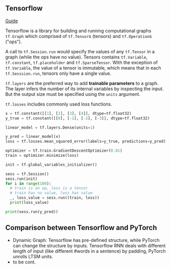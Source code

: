 Tensorflow
---

[Guide](https://github.com/tensorflow/docs/tree/master/site/en/r1/guide)
 
Tensorflow is a library for building and running computational graphs `tf.Graph` which comprised of `tf.Tensor`s (tensors) and `tf.Operation`s ("ops"). 

A call to `tf.Session.run` would specify the values of any `tf.Tensor` in a graph (while the ops have no value). Tensors contains `tf.Variable`, `tf.constant`, `tf.placeholder` and `tf.SparseTensor`. With the exception of `tf.Variable`, the value of a tensor is immutable, which means that in each `tf.Sesssion.run`, tensors only have a single value.  

`tf.layers` are the preferred way to add **trainable parameters** to a graph. 
The layer infers the number of its internal variables by inspecting the input. 
But the output size must be specified using the `units` argument.

`tf.losses` includes commonly used loss functions.

```python
x = tf.constant([[1], [2], [3], [4]], dtype=tf.float32)
y_true = tf.constant([[0], [-1], [-2], [-3]], dtype=tf.float32)

linear_model = tf.layers.Dense(units=1)

y_pred = linear_model(x)
loss = tf.losses.mean_squared_error(labels=y_true, predictions=y_pred)

optimizer = tf.train.GradientDescentOptimizer(0.01)
train = optimizer.minimize(loss)

init = tf.global_variables_initializer()

sess = tf.Session()
sess.run(init)
for i in range(100):
  # train is an op, loss is a tensor
  # train has no value, loss has value
  _, loss_value = sess.run((train, loss))  
  print(loss_value)

print(sess.run(y_pred))
```

Comparison between Tensorflow and PyTorch
---

* Dynamic Graph: Tensorflow has pre-defined structure, while PyTorch can change the structure by inputs. Tensorflow RNN deals with different length of input (like different #words in a sentence) by padding, PyTorch unrolls LTSM units.
* to be cont.
